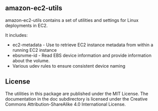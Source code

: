 ## amazon-ec2-utils

amazon-ec2-utils contains a set of utilities and settings for Linux deployments in EC2.

It includes:
* ec2-metadata - Use to retrieve EC2 instance metadata from within a running EC2 instance
* ebsnvme-id - Read EBS device information and provide information about the volume.
* Various udev rules to ensure consistent device naming

## License

The utilities in this package are published under the MIT License.  The
documentation in the doc subdirectory is licensed under the Creative Commons
Attribution-ShareAlike 4.0 International License.

